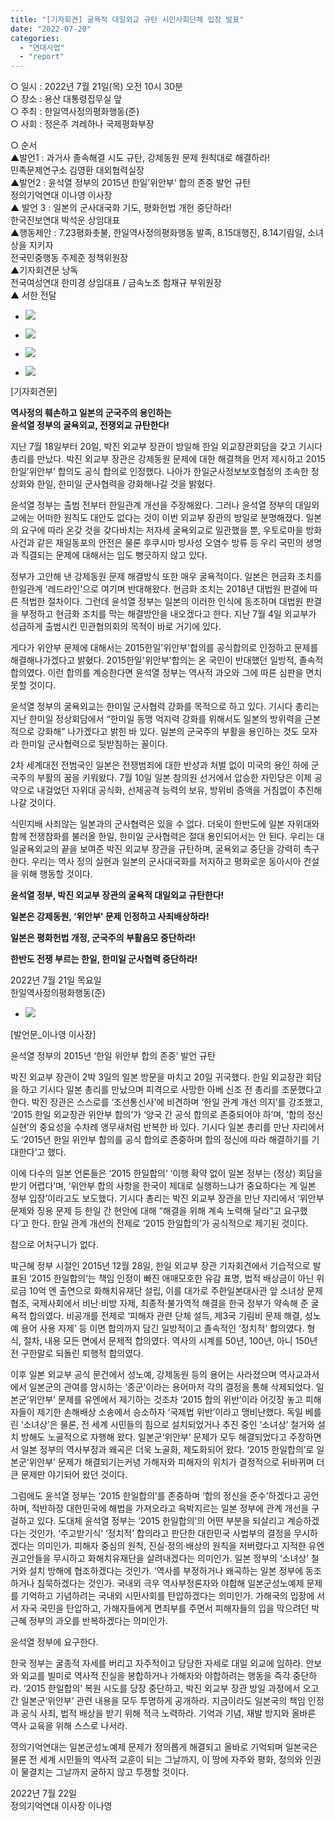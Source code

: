 ```yaml
---
title: "[기자회견] 굴욕적 대일외교 규탄 시민사회단체 입장 발표"
date: "2022-07-20"
categories: 
  - "연대사업"
  - "report"
---
```


○ 일시 : 2022년 7월 21일(목) 오전 10시 30분  
○ 장소 : 용산 대통령집무실 앞  
○ 주최 : 한일역사정의평화행동(준)  
○ 사회 : 정은주 겨레하나 국제평화부장

○ 순서  
▲발언1 : 과거사 졸속해결 시도 규탄, 강제동원 문제 원칙대로 해결하라!    
민족문제연구소 김영환 대외협력실장  
▲발언2 : 윤석열 정부의 2015년 한일’위안부’ 합의 존중 발언 규탄  
정의기억연대 이나영 이사장  
▲ 발언 3 : 일본의 군사대국화 기도, 평화헌법 개헌 중단하라!     
한국진보연대 박석운 상임대표  
▲행동제안 : 7.23평화촛불, 한일역사정의평화행동 발족, 8.15대행진, 8.14기림일, 소녀상을 지키자   
전국민중행동 주제준 정책위원장  
▲기자회견문 낭독   
전국여성연대 한미경 상임대표 / 금속노조 함재규 부위원장  
▲ 서한 전달

- ![](https://r2.womenandwar.net/2022/07/photo_2022-07-22_11-04-46-3-1024x626.jpg)
    
- ![](https://r2.womenandwar.net/2022/07/photo_2022-07-22_10-58-13-3-1024x577.jpg)
    

- ![](https://r2.womenandwar.net/2022/07/photo_2022-07-22_10-53-05-3-1024x577.jpg)
    
- ![](https://r2.womenandwar.net/2022/07/photo_2022-07-22_10-52-57-3-1024x577.jpg)
    

\[기자회견문\]

**역사정의 훼손하고 일본의 군국주의 용인하는**  
**윤석열 정부의 굴욕외교, 전쟁외교 규탄한다!**

지난 7월 18일부터 20일, 박진 외교부 장관이 방일해 한일 외교장관회담을 갖고 기시다 총리를 만났다. 박진 외교부 장관은 강제동원 문제에 대한 해결책을 먼저 제시하고 2015 한일’위안부’ 합의도 공식 합의로 인정했다. 나아가 한일군사정보보호협정의 조속한 정상화와 한일, 한미일 군사협력을 강화해나갈 것을 밝혔다.

윤석열 정부는 출범 전부터 한일관계 개선을 주장해왔다. 그러나 윤석열 정부의 대일외교에는 어떠한 원칙도 대안도 없다는 것이 이번 외교부 장관의 방일로 분명해졌다. 일본의 요구에 따라 온갖 것을 갖다바치는 저자세 굴욕외교로 일관했을 뿐, 우토로마을 방화사건과 같은 재일동포의 안전은 물론 후쿠시마 방사성 오염수 방류 등 우리 국민의 생명과 직결되는 문제에 대해서는 입도 뻥긋하지 않고 있다.

정부가 고안해 낸 강제동원 문제 해결방식 또한 매우 굴욕적이다. 일본은 현금화 조치를 한일관계 '레드라인'으로 여기며 반대해왔다. 현금화 조치는 2018년 대법원 판결에 따른 적법한 절차이다. 그런데 윤석열 정부는 일본의 이러한 인식에 동조하며 대법원 판결을 부정하고 현금화 조치를 막는 해결방안을 내오겠다고 한다. 지난 7월 4일 외교부가 성급하게 출범시킨 민관협의회의 목적이 바로 거기에 있다.

게다가 위안부 문제에 대해서는 2015한일'위안부'합의를 공식합의로 인정하고 문제를 해결해나가겠다고 밝혔다. 2015한일'위안부'합의는 온 국민이 반대했던 일방적, 졸속적 합의였다. 이런 합의를 계승한다면 윤석열 정부는 역사적 과오와 그에 따른 심판을 면치못할 것이다.

윤석열 정부의 굴욕외교는 한미일 군사협력 강화를 목적으로 하고 있다. 기시다 총리는 지난 한미일 정상회담에서 “한미일 동맹 억지력 강화를 위해서도 일본의 방위력을 근본적으로 강화해” 나가겠다고 밝힌 바 있다. 일본의 군국주의 부활을 용인하는 것도 모자라 한미일 군사협력으로 뒷받침하는 꼴이다.

2차 세계대전 전범국인 일본은 전쟁범죄에 대한 반성과 처벌 없이 미국의 용인 하에 군국주의 부활의 꿈을 키워왔다. 7월 10일 일본 참의원 선거에서 압승한 자민당은 이제 공약으로 내걸었던 자위대 공식화, 선제공격 능력의 보유, 방위비 증액을 거침없이 추진해 나갈 것이다.

식민지배 사죄않는 일본과의 군사협력은 있을 수 없다. 더욱이 한반도에 일본 자위대와 함께 전쟁참화를 불러올 한일, 한미일 군사협력은 절대 용인되어서는 안 된다. 우리는 대일굴욕외교의 끝을 보여준 박진 외교부 장관을 규탄하며, 굴욕외교 중단을 강력히 촉구한다. 우리는 역사 정의 실현과 일본의 군사대국화를 저지하고 평화로운 동아시아 건설을 위해 행동할 것이다.

**윤석열 정부, 박진 외교부 장관의 굴욕적 대일외교 규탄한다!**

**일본은 강제동원, ‘위안부’ 문제 인정하고 사죄배상하라!**

**일본은 평화헌법 개정, 군국주의 부활음모 중단하라!**

**한반도 전쟁 부르는 한일, 한미일 군사협력 중단하라!**

2022년 7월 21일 목요일  
한일역사정의평화행동(준) 

- ![](https://r2.womenandwar.net/2022/07/photo_2022-07-22_11-09-58-1-1024x577.jpg)
    

\[발언문\_이나영 이사장\]

윤석열 정부의 2015년 ‘한일 위안부 합의 존중’ 발언 규탄

박진 외교부 장관이 2박 3일의 일본 방문을 마치고 20일 귀국했다. 한일 외교장관 회담을 하고 기시다 일본 총리를 만났으며 피격으로 사망한 아베 신조 전 총리를 조문했다고 한다. 박진 장관은 스스로를 ‘조선통신사’에 비견하며 ‘한일 관계 개선 의지’를 강조했고, ‘2015 한일 외교장관 위안부 합의’가 ‘양국 간 공식 합의로 존중되어야 하’며, ‘합의 정신 실현’의 중요성을 수차례 앵무새처럼 반복한 바 있다. 기시다 일본 총리를 만난 자리에서도 ‘2015년 한일 위안부 합의를 공식 합의로 존중하며 합의 정신에 따라 해결하기를 기대한다’고 했다.

이에 다수의 일본 언론들은 ‘2015 한일합의’ ‘이행 확약 없이 일본 정부는 (정상) 회담을 받기 어렵다’며, ‘위안부 합의 사항을 한국이 제대로 실행하느냐가 중요하다는 게 일본 정부 입장’이라고도 보도했다. 기시다 총리는 박진 외교부 장관을 만난 자리에서 ‘위안부 문제와 징용 문제 등 한일 간 현안에 대해 “해결을 위해 계속 노력해 달라”고 요구했다’고 한다. 한일 관계 개선의 전제로 ‘2015 한일합의’가 공식적으로 제기된 것이다.

참으로 어처구니가 없다.

박근혜 정부 시절인 2015년 12월 28일, 한일 외교부 장관 기자회견에서 기습적으로 발표된 ‘2015 한일합의’는 책임 인정이 빠진 애매모호한 유감 표명, 법적 배상금이 아닌 위로금 10억 엔 출연으로 화해치유재단 설립, 이를 대가로 주한일본대사관 앞 소녀상 문제 협조, 국제사회에서 비난·비방 자제, 최종적·불가역적 해결을 한국 정부가 약속해 준 굴욕적 합의였다. 비공개를 전제로 ‘피해자 관련 단체 설득, 제3국 기림비 문제 해결, 성노예 용어 사용 자제’ 등 이면 합의까지 담긴 일방적이고 졸속적인 ‘정치적’ 합의였다. 형식, 절차, 내용 모든 면에서 문제적 합의였다. 역사의 시계를 50년, 100년, 아니 150년 전 구한말로 되돌린 퇴행적 합의였다.

이후 일본 외교부 공식 문건에서 성노예, 강제동원 등의 용어는 사라졌으며 역사교과서에서 일본군의 관여를 암시하는 ‘종군’이라는 용어마저 각의 결정을 통해 삭제되었다. 일본군‘위안부’ 문제를 유엔에서 제기하는 것조차 ‘2015 합의 위반’이라 어깃장 놓고 피해자들이 제기한 손해배상 소송에서 승소하자 ‘국제법 위반’이라고 맹비난했다. 독일 베를린 ‘소녀상’은 물론, 전 세계 시민들의 힘으로 설치되었거나 추진 중인 ‘소녀상’ 철거와 설치 방해도 노골적으로 자행해 왔다. 일본군‘위안부’ 문제가 모두 해결되었다고 주장하면서 일본 정부의 역사부정과 왜곡은 더욱 노골화, 제도화되어 왔다. ‘2015 한일합의’로 일본군‘위안부’ 문제가 해결되기는커녕 가해자와 피해자의 위치가 결정적으로 뒤바뀌며 더 큰 문제만 야기되어 왔던 것이다.

그럼에도 윤석열 정부는 ‘2015 한일합의’를 존중하며 ‘합의 정신을 준수’하겠다고 공언하며, 적반하장 대한민국에 해법을 가져오라고 윽박지르는 일본 정부에 관계 개선을 구걸하고 있다. 도대체 윤석열 정부는 ‘2015 한일합의’의 어떤 부분을 되살리고 계승하겠다는 것인가. ‘주고받기식’ ‘정치적’ 합의라고 판단한 대한민국 사법부의 결정을 무시하겠다는 의미인가. 피해자 중심의 원칙, 진실·정의·배상의 원칙을 저버렸다고 지적한 유엔 권고안들을 무시하고 화해치유재단을 살려내겠다는 의미인가. 일본 정부의 ‘소녀상’ 철거와 설치 방해에 협조하겠다는 것인가. ‘역사를 부정하거나 왜곡하는 일본 정부에 동조하거나 침묵하겠다는 것인가. 국내외 극우 역사부정론자와 야합해 일본군성노예제 문제를 기억하고 기념하려는 국내외 시민사회를 탄압하겠다는 의미인가. 가해국의 입장에 서서 자국 국민을 탄압하고, 가해자들에게 면죄부를 주면서 피해자들의 입을 막으려던 박근혜 정부의 과오를 반복하겠다는 의미인가.

윤석열 정부에 요구한다.

한국 정부는 굴종적 자세를 버리고 자주적이고 당당한 자세로 대일 외교에 임하라. 안보와 외교를 빌미로 역사적 진실을 봉합하거나 가해자와 야합하려는 행동을 즉각 중단하라. ‘2015 한일합의’ 복원 시도를 당장 중단하고, 박진 외교부 장관 방일 과정에서 오고간 일본군‘위안부’ 관련 내용을 모두 투명하게 공개하라. 지금이라도 일본국의 책임 인정과 공식 사죄, 법적 배상을 받기 위해 적극 노력하라. 기억과 기념, 재발 방지와 올바른 역사 교육을 위해 스스로 나서라.

정의기억연대는 일본군성노예제 문제가 정의롭게 해결되고 올바로 기억되며 일본국은 물론 전 세계 시민들의 역사적 교훈이 되는 그날까지, 이 땅에 자주와 평화, 정의와 인권이 물결치는 그날까지 굴하지 않고 투쟁할 것이다.

2022년 7월 22일  
정의기억연대 이사장 이나영
